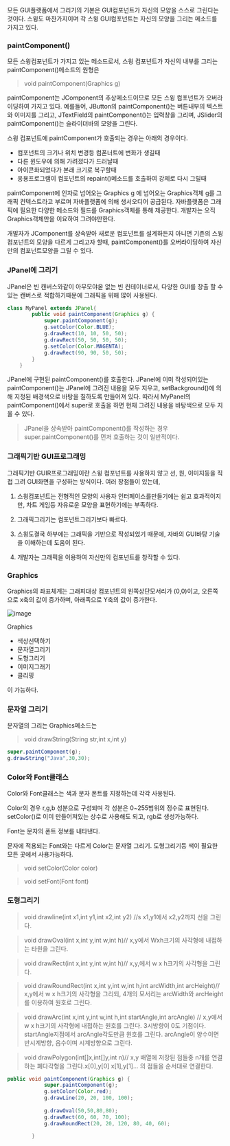 모든 GUI플랫폼에서 그리기의 기본은 GUI컴포넌트가 자신의 모양을 스스로 그린다는 것이다.
스윙도 마찬가지이며 각 스윙 GUI컴포넌트는 자신의 모양을 그리는 메소드를 가지고 있다.


### paintComponent()

모든 스윙컴포넌트가 가지고 있는 메소드로서, 스윙 컴포넌트가 자신의 내부를 그리는 paintComponent()메소드의 원형은
> void paintComponent(Graphics g)

paintComponent는 JComponent의 추상메소드이므로 모든 스윙 컴포넌트가 오버라이딩하여 가지고 있다.
예를들어, JButton의 paintComponent()는 버튼내부의 텍스트와 이미지를 그리고, JTextField의 paintComponent()는 입력창을 그리며,
JSlider의 paintComponent()는 슬라이더바의 모양을 그린다.

스윙 컴포넌트에 paintComponent가 호출되는 경우는 아래의 경우이다.
* 컴포넌트의 크기나 위치 변경등 컴폰너트에 변화가 생길때
* 다른 윈도우에 의해 가려졌다가 드러날때
* 아이콘화되었다가 본래 크기로 복구할때
* 응용프로그램이 컴포넌트의 repaint()메소드를 호출하여 강제로 다시 그릴때

paintComponent에 인자로 넘어오는 Graphics g 에 넘어오는 Graphics객체 g를 그래픽 컨텍스트라고 부르며 자바플랫폼에 의해 생서오디어 공급된다.
자바플랫폼은 그래픽에 필요한 다양한 메소드와 필드를 Graphics객체를 통해 제공한다.
개발자는 오직 Graphics객체만을 이요하여 그려야만한다.

개발자가 JComponent를 상속받아 새로운 컴포넌트를 설계하든지 아니면 기존의 스윙컴포넌트의 모양을 다르게 그리고자 할때,
paintComponent()를 오버라이딩하여 자신만의 컴포넌트모양을 그릴 수 있다.



### JPanel에 그리기

JPanel은 빈 캔버스와같이 아무모야옫 없는 빈 컨테이너로서, 다양한 GUI를 창출 할 수 있는 캔버스로 적합하기때문에 그래픽을 위해 많이 사용된다.
```java
class MyPanel extends JPanel{
		public void paintComponent(Graphics g) {
			super.paintComponent(g);
			g.setColor(Color.BLUE);
			g.drawRect(10, 10, 50, 50);
			g.drawRect(50, 50, 50, 50);
			g.setColor(Color.MAGENTA);
			g.drawRect(90, 90, 50, 50);
		}
	}
```

JPanel에 구현된 paintComponent()를 호출한다.
JPanel에 이미 작성되어있는 paintComponent()는 JPanel에 그려진 내용을 모두 지우고,
setBackground()에 의해 지정된 배경색으로 바탕을 칠하도록 만들어져 있다.
따라서 MyPanel의 paintComponent()에서 super로 호출을 하면 현재 그려진 내용을 바탕색으로 모두 지울 수 있다.
> JPanel을 상속받아 paintComponent()를 작성하는 경우 super.paintComponent()를 먼저 호출하는 것이 일반적이다.




### 그래픽기반 GUI프로그래밍

그래픽기반 GUIR프로그래밍이란 스윙 컴포넌트를 사용하지 않고 선, 원, 이미지등을 직접 그려 GUI화면을 구성하는 방식이다.
여러 장점들이 있는데, 
1. 스윙컴포넌트는 전형적인 모양의 사용자 인터페이스를만들기에는 쉽고 효과적이지만, 차트 게임등 자유로운 모양을 표현하기에는 부족하다.

2. 그래픽그리기는 컴포넌트그리기보다 빠르다.

3. 스윙도결국 하부에는 그래픽을 기반으로 작성되었기 때문에, 자바의 GUI바탕 기술을 이해하는데 도움이 된다.

4. 개발자는 그래픽을 이용하여 자신만의 컴포넌트를 창작할 수 있다.




### Graphics

Graphics의 좌표체계는 그래피대상 컴포넌트의 왼쪽상단모서리가 (0,0)이고, 오른쪽으로 x축의 값이 증가하며, 아래족으로 Y축의 값이 증가한다.

![image](https://user-images.githubusercontent.com/80390524/130422501-84ceb432-2287-498f-be9d-3d87607ae42f.png)

Graphics
* 색상선택하기
* 문자열그리기
* 도형그리기
* 이미지그래기
* 클리핑

이 가능하다.



### 문자열 그리기

문자열의 그리는 Graphics메소드는
> void drawString(String str,int x,int y)

```java
super.paintComponent(g);
g.drawString("Java",30,30);
```
			
### Color와 Font클래스
Color와 Font클래스는 색과 문자 폰트를 지정하는데 각각 사용된다.


Color의 경우 r,g,b 성분으로 구성되며 각 성분은 0~255범위의 정수로 표현된다.
setColor()로 이미 만들어져있는 상수로 사용해도 되고, rgb로 생성가능하다.


Font는 문자의 폰트 정보를 내타낸다.

문자에 적용되는 Font와는 다르게 Color는 문자열 그리기. 도형그리기등 색이 필요한 모든 곳에서 사용가능하다.
> void setColor(Color color)

> void setFont(Font font)



### 도형그리기

> void drawline(int x1,int y1,int x2,int y2) //s x1,y1에서 x2,y2까지 선을 그린다.

> void drawOval(int x,int y,int w,int h)// x,y에서 Wxh크기의 사각형에 내접하는 타원을 그린다.

> void drawRect(int x,int y,int w,int h)// x,y,에서 w x h크기의 사각형을 그린다.

> void drawRoundRect(int x,int y,int w,int h,int arcWidth,int arcHeight)// x,y에서 w x h크기의 사각형을 그리되, 4개의 모서리는 arcWidth와 arcHeight를 이용하여 원호로 그린다. 

> void drawArc(int x,int y,int w,int h,int startAngle,int arcAngle)
> // x,y에서 w x h크기의 사각형에 내접하는 원호를 그린다. 3시방향이 0도 기점이다.
> startAngle지점에서 arcAngle각도만큼 원호를 그린다. arcAngle이 양수이면 반시계방향, 음수이며 시계방향으로 그린다.

> void drawPolygon(int[]x,int[]y,int n)// x,y 배열에 저장된 점들중 n개를 연결하는 폐다각형을 그린다.x[0],y[0]  x[1],y[1]... 의 점들을 순서대로 연결한다.

```java
public void paintComponent(Graphics g) {
			super.paintComponent(g);
			g.setColor(Color.red);
			g.drawLine(20, 20, 100, 100);
			
			g.drawOval(50,50,80,80);
			g.drawRect(60, 60, 70, 100);
			g.drawRoundRect(20, 20, 120, 80, 40, 60);
			
		}
```


